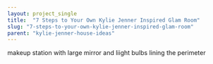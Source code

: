 ```yaml
---
layout: project_single
title:  "7 Steps to Your Own Kylie Jenner Inspired Glam Room"
slug: "7-steps-to-your-own-kylie-jenner-inspired-glam-room"
parent: "kylie-jenner-house-ideas"
---
```

makeup station with large mirror and liight bulbs lining the perimeter